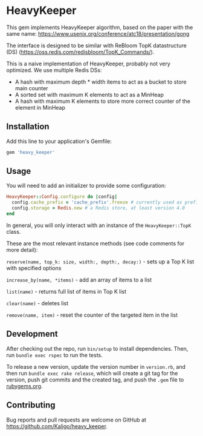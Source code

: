 # HeavyKeeper
This gem implements HeavyKeeper algorithm, based on the paper with the same
name: https://www.usenix.org/conference/atc18/presentation/gong

The interface is designed to be similar with ReBloom TopK datastructure (DS)
(https://oss.redis.com/redisbloom/TopK_Commands/).

This is a naive implementation of HeavyKeeper, probably not very optimized.
We use multiple Redis DSs:

- A hash with maximum depth * width items to act as a bucket to store main
counter
- A sorted set with maximum K elements to act as a MinHeap
- A hash with maximum K elements to store more correct counter of the element in MinHeap


## Installation

Add this line to your application's Gemfile:

```ruby
gem 'heavy_keeper'
```

## Usage

You will need to add an initializer to provide some configuration:

```ruby
HeavyKeeper::Config.configure do |config|
  config.cache_prefix = 'cache_prefix'.freeze # currently used as prefix for the redis data structures.
  config.storage = Redis.new # a Redis store, at least version 4.0
end
```

In general, you will only interact with an instance of the `HeavyKeeper::TopK` class.

These are the most relevant instance methods (see code comments for more detail):

`reserve(name, top_k: size, width:, depth:, decay:)` - sets up a Top K list with specified options

`increase_by(name, *items)` - add an array of items to a list

`list(name)` - returns full list of items in Top K list

`clear(name)` - deletes list

`remove(name, item)` - reset the counter of the targeted item in the list

## Development

After checking out the repo, run `bin/setup` to install dependencies. Then, run `bundle exec rspec` to run the tests.

To release a new version, update the version number in `version.rb`, and then run `bundle exec rake release`, which will create a git tag for the version, push git commits and the created tag, and push the `.gem` file to [rubygems.org](https://rubygems.org).

## Contributing

Bug reports and pull requests are welcome on GitHub at https://github.com/Kaligo/heavy_keeper.
